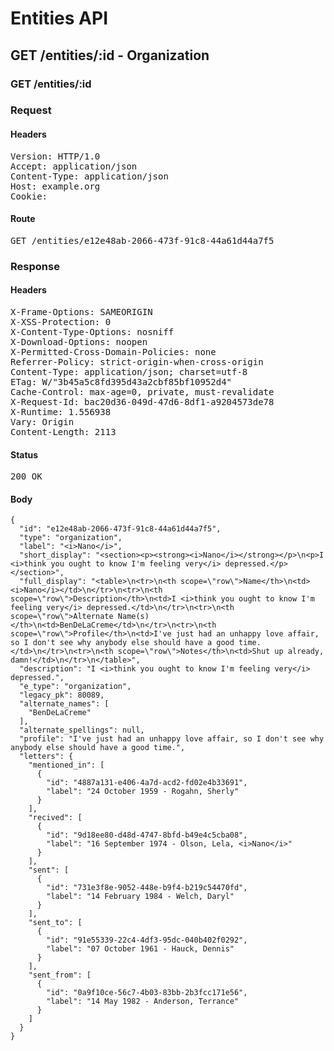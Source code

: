 # Entities API



## GET /entities/:id - Organization

### GET /entities/:id
### Request

#### Headers

<pre>Version: HTTP/1.0
Accept: application/json
Content-Type: application/json
Host: example.org
Cookie: </pre>

#### Route

<pre>GET /entities/e12e48ab-2066-473f-91c8-44a61d44a7f5</pre>

### Response

#### Headers

<pre>X-Frame-Options: SAMEORIGIN
X-XSS-Protection: 0
X-Content-Type-Options: nosniff
X-Download-Options: noopen
X-Permitted-Cross-Domain-Policies: none
Referrer-Policy: strict-origin-when-cross-origin
Content-Type: application/json; charset=utf-8
ETag: W/&quot;3b45a5c8fd395d43a2cbf85bf10952d4&quot;
Cache-Control: max-age=0, private, must-revalidate
X-Request-Id: bac20d36-049d-47d6-8df1-a9204573de78
X-Runtime: 1.556938
Vary: Origin
Content-Length: 2113</pre>

#### Status

<pre>200 OK</pre>

#### Body

~~~
{
  "id": "e12e48ab-2066-473f-91c8-44a61d44a7f5",
  "type": "organization",
  "label": "<i>Nano</i>",
  "short_display": "<section><p><strong><i>Nano</i></strong></p>\n<p>I <i>think you ought to know I'm feeling very</i> depressed.</p></section>",
  "full_display": "<table>\n<tr>\n<th scope=\"row\">Name</th>\n<td><i>Nano</i></td>\n</tr>\n<tr>\n<th scope=\"row\">Description</th>\n<td>I <i>think you ought to know I'm feeling very</i> depressed.</td>\n</tr>\n<tr>\n<th scope=\"row\">Alternate Name(s)</th>\n<td>BenDeLaCreme</td>\n</tr>\n<tr>\n<th scope=\"row\">Profile</th>\n<td>I've just had an unhappy love affair, so I don't see why anybody else should have a good time.</td>\n</tr>\n<tr>\n<th scope=\"row\">Notes</th>\n<td>Shut up already, damn!</td>\n</tr>\n</table>",
  "description": "I <i>think you ought to know I'm feeling very</i> depressed.",
  "e_type": "organization",
  "legacy_pk": 80089,
  "alternate_names": [
    "BenDeLaCreme"
  ],
  "alternate_spellings": null,
  "profile": "I've just had an unhappy love affair, so I don't see why anybody else should have a good time.",
  "letters": {
    "mentioned_in": [
      {
        "id": "4887a131-e406-4a7d-acd2-fd02e4b33691",
        "label": "24 October 1959 - Rogahn, Sherly"
      }
    ],
    "recived": [
      {
        "id": "9d18ee80-d48d-4747-8bfd-b49e4c5cba08",
        "label": "16 September 1974 - Olson, Lela, <i>Nano</i>"
      }
    ],
    "sent": [
      {
        "id": "731e3f8e-9052-448e-b9f4-b219c54470fd",
        "label": "14 February 1984 - Welch, Daryl"
      }
    ],
    "sent_to": [
      {
        "id": "91e55339-22c4-4df3-95dc-040b402f0292",
        "label": "07 October 1961 - Hauck, Dennis"
      }
    ],
    "sent_from": [
      {
        "id": "0a9f10ce-56c7-4b03-83bb-2b3fcc171e56",
        "label": "14 May 1982 - Anderson, Terrance"
      }
    ]
  }
}
~~~

